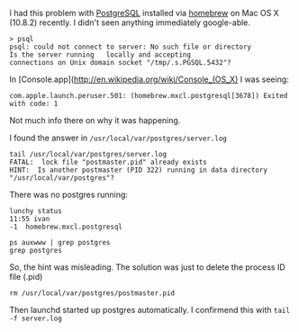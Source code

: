 
I had this problem with [PostgreSQL](http://www.postgresql.org/) installed via [homebrew](http://mxcl.github.com/homebrew/) on Mac OS X
(10.8.2) recently. I didn't seen anything immediately google-able.

```
> psql
psql: could not connect to server: No such file or directory
Is the server running   locally and accepting
connections on Unix domain socket "/tmp/.s.PGSQL.5432"?
```

In [Console.app](http://en.wikipedia.org/wiki/Console_(OS_X) I was seeing:
```
com.apple.launch.peruser.501: (homebrew.mxcl.postgresql[3678]) Exited with code: 1
```

Not much info there on why it was happening.

I found the answer in `/usr/local/var/postgres/server.log`

```
tail /usr/local/var/postgres/server.log
FATAL:  lock file "postmaster.pid" already exists
HINT:  Is another postmaster (PID 322) running in data directory
"/usr/local/var/postgres"?
```

There was no postgres running:

```
lunchy status
11:55 ivan
-1  homebrew.mxcl.postgresql

ps auxwww | grep postgres
grep postgres
```

So, the hint was misleading. The solution was just to delete the process
ID file (.pid)

```
rm /usr/local/var/postgres/postmaster.pid
```

Then launchd started up postgres automatically. I confirmend this with
`tail -f server.log`

